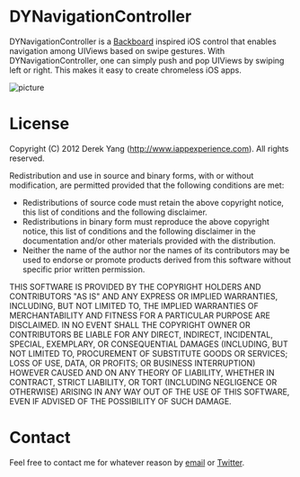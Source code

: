 DYNavigationController
======================

DYNavigationController is a [Backboard](http://itunes.apple.com/us/app/backboard/id515564144?mt=8) inspired iOS control that enables navigation among UIViews based on swipe gestures.  With DYNavigationController, one can simply push and pop UIViews by swiping left or right. This makes it easy to create chromeless iOS apps.

![picture](http://f.cl.ly/items/263C0q1w1a1H3p051Q2q/DYNavigationController%20-%20Swipe%20and%20navigate.png "DYNavigationController in action")

License
=======

Copyright (C) 2012 Derek Yang (http://www.iappexperience.com). All rights reserved.

Redistribution and use in source and binary forms, with or without
modification, are permitted provided that the following conditions are met:

* Redistributions of source code must retain the above copyright notice, this
  list of conditions and the following disclaimer.
* Redistributions in binary form must reproduce the above copyright notice,
  this list of conditions and the following disclaimer in the documentation
  and/or other materials provided with the distribution.
* Neither the name of the author nor the names of its contributors may be used
  to endorse or promote products derived from this software without specific
  prior written permission.

THIS SOFTWARE IS PROVIDED BY THE COPYRIGHT HOLDERS AND CONTRIBUTORS "AS IS"
AND ANY EXPRESS OR IMPLIED WARRANTIES, INCLUDING, BUT NOT LIMITED TO, THE
IMPLIED WARRANTIES OF MERCHANTABILITY AND FITNESS FOR A PARTICULAR PURPOSE ARE
DISCLAIMED. IN NO EVENT SHALL THE COPYRIGHT OWNER OR CONTRIBUTORS BE LIABLE
FOR ANY DIRECT, INDIRECT, INCIDENTAL, SPECIAL, EXEMPLARY, OR CONSEQUENTIAL
DAMAGES (INCLUDING, BUT NOT LIMITED TO, PROCUREMENT OF SUBSTITUTE GOODS OR
SERVICES; LOSS OF USE, DATA, OR PROFITS; OR BUSINESS INTERRUPTION) HOWEVER
CAUSED AND ON ANY THEORY OF LIABILITY, WHETHER IN CONTRACT, STRICT LIABILITY,
OR TORT (INCLUDING NEGLIGENCE OR OTHERWISE) ARISING IN ANY WAY OUT OF THE USE
OF THIS SOFTWARE, EVEN IF ADVISED OF THE POSSIBILITY OF SUCH DAMAGE.

Contact
=======

Feel free to contact me for whatever reason by [email](mailto:yanghada@gmail.com) or [Twitter](http://www.twitter.com/derekhyang).